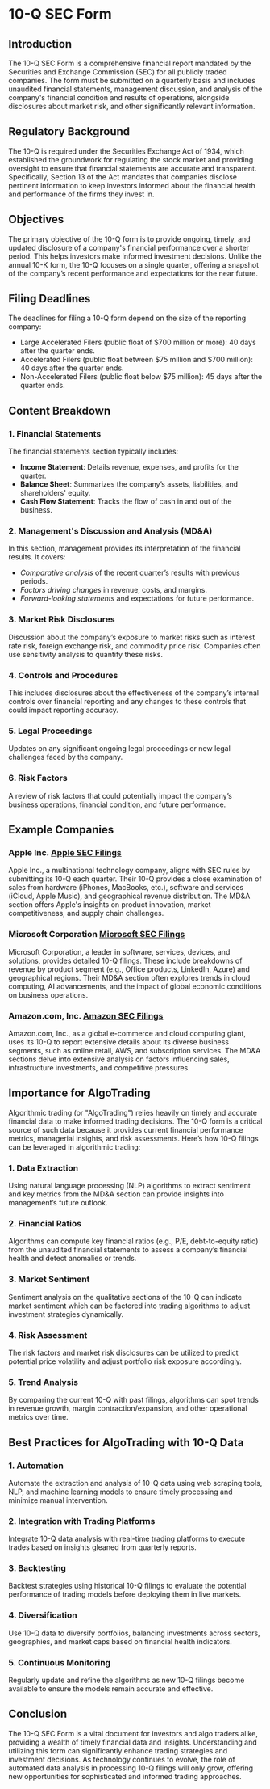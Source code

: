 # 10-Q SEC Form

## Introduction
The 10-Q SEC Form is a comprehensive financial report mandated by the Securities and Exchange Commission (SEC) for all publicly traded companies. The form must be submitted on a quarterly basis and includes unaudited financial statements, management discussion, and analysis of the company's financial condition and results of operations, alongside disclosures about market risk, and other significantly relevant information.

## Regulatory Background
The 10-Q is required under the Securities Exchange Act of 1934, which established the groundwork for regulating the stock market and providing oversight to ensure that financial statements are accurate and transparent. Specifically, Section 13 of the Act mandates that companies disclose pertinent information to keep investors informed about the financial health and performance of the firms they invest in.

## Objectives
The primary objective of the 10-Q form is to provide ongoing, timely, and updated disclosure of a company's financial performance over a shorter period. This helps investors make informed investment decisions. Unlike the annual 10-K form, the 10-Q focuses on a single quarter, offering a snapshot of the company’s recent performance and expectations for the near future.

## Filing Deadlines
The deadlines for filing a 10-Q form depend on the size of the reporting company:
- Large Accelerated Filers (public float of $700 million or more): 40 days after the quarter ends.
- Accelerated Filers (public float between $75 million and $700 million): 40 days after the quarter ends.
- Non-Accelerated Filers (public float below $75 million): 45 days after the quarter ends.

## Content Breakdown

### 1. Financial Statements
The financial statements section typically includes:
- **Income Statement**: Details revenue, expenses, and profits for the quarter.
- **Balance Sheet**: Summarizes the company’s assets, liabilities, and shareholders' equity.
- **Cash Flow Statement**: Tracks the flow of cash in and out of the business.

### 2. Management's Discussion and Analysis (MD&A)
In this section, management provides its interpretation of the financial results. It covers:
- *Comparative analysis* of the recent quarter’s results with previous periods.
- *Factors driving changes* in revenue, costs, and margins.
- *Forward-looking statements* and expectations for future performance.

### 3. Market Risk Disclosures
Discussion about the company’s exposure to market risks such as interest rate risk, foreign exchange risk, and commodity price risk. Companies often use sensitivity analysis to quantify these risks.

### 4. Controls and Procedures
This includes disclosures about the effectiveness of the company’s internal controls over financial reporting and any changes to these controls that could impact reporting accuracy.

### 5. Legal Proceedings
Updates on any significant ongoing legal proceedings or new legal challenges faced by the company.

### 6. Risk Factors
A review of risk factors that could potentially impact the company’s business operations, financial condition, and future performance. 

## Example Companies

### Apple Inc. [Apple SEC Filings](https://investor.apple.com/sec-filings/default.aspx)
Apple Inc., a multinational technology company, aligns with SEC rules by submitting its 10-Q each quarter. Their 10-Q provides a close examination of sales from hardware (iPhones, MacBooks, etc.), software and services (iCloud, Apple Music), and geographical revenue distribution. The MD&A section offers Apple's insights on product innovation, market competitiveness, and supply chain challenges.

### Microsoft Corporation [Microsoft SEC Filings](https://www.microsoft.com/investor/reports/ar22/index.html)
Microsoft Corporation, a leader in software, services, devices, and solutions, provides detailed 10-Q filings. These include breakdowns of revenue by product segment (e.g., Office products, LinkedIn, Azure) and geographical regions. Their MD&A section often explores trends in cloud computing, AI advancements, and the impact of global economic conditions on business operations.

### Amazon.com, Inc. [Amazon SEC Filings](https://ir.aboutamazon.com/sec-filings/default.aspx)
Amazon.com, Inc., as a global e-commerce and cloud computing giant, uses its 10-Q to report extensive details about its diverse business segments, such as online retail, AWS, and subscription services. The MD&A sections delve into extensive analysis on factors influencing sales, infrastructure investments, and competitive pressures.

## Importance for AlgoTrading
Algorithmic trading (or "AlgoTrading") relies heavily on timely and accurate financial data to make informed trading decisions. The 10-Q form is a critical source of such data because it provides current financial performance metrics, managerial insights, and risk assessments. Here’s how 10-Q filings can be leveraged in algorithmic trading:

### 1. Data Extraction
Using natural language processing (NLP) algorithms to extract sentiment and key metrics from the MD&A section can provide insights into management’s future outlook.

### 2. Financial Ratios
Algorithms can compute key financial ratios (e.g., P/E, debt-to-equity ratio) from the unaudited financial statements to assess a company’s financial health and detect anomalies or trends.

### 3. Market Sentiment
Sentiment analysis on the qualitative sections of the 10-Q can indicate market sentiment which can be factored into trading algorithms to adjust investment strategies dynamically.

### 4. Risk Assessment
The risk factors and market risk disclosures can be utilized to predict potential price volatility and adjust portfolio risk exposure accordingly.

### 5. Trend Analysis
By comparing the current 10-Q with past filings, algorithms can spot trends in revenue growth, margin contraction/expansion, and other operational metrics over time.

## Best Practices for AlgoTrading with 10-Q Data

### 1. Automation
Automate the extraction and analysis of 10-Q data using web scraping tools, NLP, and machine learning models to ensure timely processing and minimize manual intervention.

### 2. Integration with Trading Platforms
Integrate 10-Q data analysis with real-time trading platforms to execute trades based on insights gleaned from quarterly reports.

### 3. Backtesting
Backtest strategies using historical 10-Q filings to evaluate the potential performance of trading models before deploying them in live markets.

### 4. Diversification
Use 10-Q data to diversify portfolios, balancing investments across sectors, geographies, and market caps based on financial health indicators.

### 5. Continuous Monitoring
Regularly update and refine the algorithms as new 10-Q filings become available to ensure the models remain accurate and effective.

## Conclusion
The 10-Q SEC Form is a vital document for investors and algo traders alike, providing a wealth of timely financial data and insights. Understanding and utilizing this form can significantly enhance trading strategies and investment decisions. As technology continues to evolve, the role of automated data analysis in processing 10-Q filings will only grow, offering new opportunities for sophisticated and informed trading approaches.